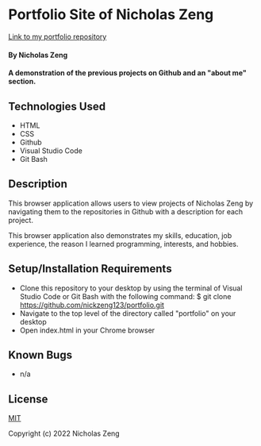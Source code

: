 # Portfolio Site of Nicholas Zeng

[Link to my portfolio repository](https://nickzeng123.github.io/portfolio/) 

#### By Nicholas Zeng 

#### A demonstration of the previous projects on Github and an "about me" section.

## Technologies Used

* HTML
* CSS
* Github
* Visual Studio Code
* Git Bash

## Description

This browser application allows users to view projects of Nicholas Zeng by navigating them to the repositories in Github with a description for each project.

This browser application also demonstrates my skills, education, job experience, the reason I learned programming, interests, and hobbies. 

## Setup/Installation Requirements

* Clone this repository to your desktop by using the terminal of Visual Studio Code or Git Bash with the following command: $ git clone https://github.com/nickzeng123/portfolio.git
* Navigate to the top level of the directory called "portfolio" on your desktop
* Open index.html in your Chrome browser

## Known Bugs

* n/a

## License
[MIT](https://opensource.org/licenses/MIT)

Copyright (c) 2022 Nicholas Zeng
